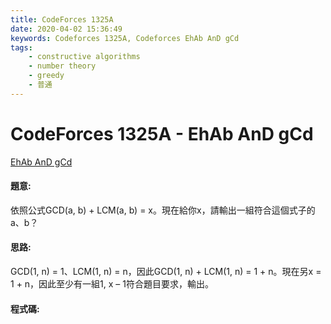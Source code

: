 ```yaml
---
title: CodeForces 1325A
date: 2020-04-02 15:36:49
keywords: Codeforces 1325A, Codeforces EhAb AnD gCd
tags:
    - constructive algorithms
    - number theory
    - greedy
    - 普通
---
```

# CodeForces 1325A - EhAb AnD gCd
[EhAb AnD gCd](https://codeforces.com/problemset/problem/1325/A)


#### 題意:
依照公式GCD(a, b) + LCM(a, b) = x。現在給你x，請輸出一組符合這個式子的a、b？
<!-- more -->
#### 思路:
GCD(1, n) = 1、LCM(1, n) = n，因此GCD(1, n) + LCM(1, n) = 1 + n。現在另x = 1 + n，因此至少有一組1, x – 1符合題目要求，輸出。

#### 程式碼:
<script src="https://gist.github.com/Daviswww/46dd942f5333b36555552d6dd52cfdbe.js"></script>